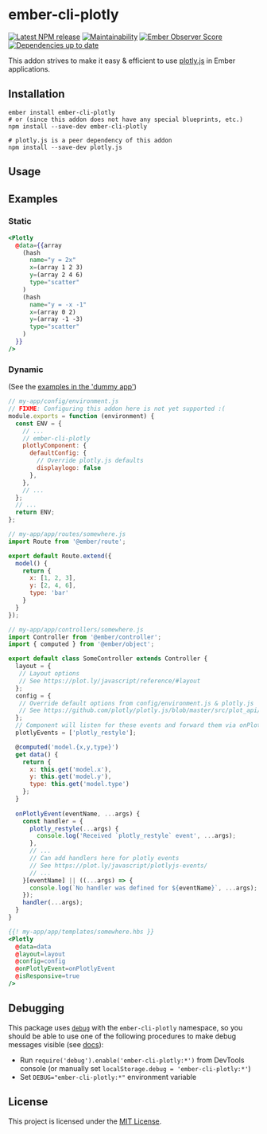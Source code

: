 # ember-cli-plotly

[![Latest NPM release](https://img.shields.io/npm/v/ember-cli-plotly)](https://www.npmjs.com/package/ember-cli-plotly)
[![Maintainability](https://api.codeclimate.com/v1/badges/a99a88d28ad37a79dbf6/maintainability)](https://codeclimate.com/github/codeclimate/codeclimate/maintainability)
[![Ember Observer Score](https://emberobserver.com/badges/ember-cli-plotly.svg)](https://emberobserver.com/addons/ember-cli-plotly)
[![Dependencies up to date](https://david-dm.org/EmberMN/ember-cli-plotly/status.svg)](https://david-dm.org/EmberMN/ember-cli-plotly)


This addon strives to make it easy & efficient to use
[plotly.js](https://plot.ly/javascript/) in Ember applications.

## Installation

```
ember install ember-cli-plotly
# or (since this addon does not have any special blueprints, etc.)
npm install --save-dev ember-cli-plotly

# plotly.js is a peer dependency of this addon
npm install --save-dev plotly.js
```

## Usage

## Examples

### Static

```handlebars
<Plotly
  @data={{array
    (hash
      name="y = 2x" 
      x=(array 1 2 3) 
      y=(array 2 4 6)
      type="scatter"
    ) 
    (hash 
      name="y = -x -1"
      x=(array 0 2) 
      y=(array -1 -3)
      type="scatter"
    ) 
  }}
/>
```

### Dynamic
(See the [examples in the 'dummy app'](./tests/dummy/app/controllers/examples/))

```js
// my-app/config/environment.js
// FIXME: Configuring this addon here is not yet supported :(
module.exports = function (environment) {
  const ENV = {
    // ...
    // ember-cli-plotly
    plotlyComponent: {
      defaultConfig: {
        // Override plotly.js defaults
        displaylogo: false
      },
    },
    // ...
  };
  // ...
  return ENV;
};
```

```js
// my-app/app/routes/somewhere.js
import Route from '@ember/route';

export default Route.extend({
  model() {
    return {
      x: [1, 2, 3],
      y: [2, 4, 6],
      type: 'bar'
    }
  }
});
```

```js
// my-app/app/controllers/somewhere.js
import Controller from '@ember/controller';
import { computed } from '@ember/object';

export default class SomeController extends Controller {
  layout = {
   // Layout options
   // See https://plot.ly/javascript/reference/#layout
  };
  config = {
   // Override default options from config/environment.js & plotly.js
   // See https://github.com/plotly/plotly.js/blob/master/src/plot_api/plot_config.js
  };
  // Component will listen for these events and forward them via onPlotlyEvent
  plotlyEvents = ['plotly_restyle'];

  @computed('model.{x,y,type}')
  get data() {
    return {
      x: this.get('model.x'),
      y: this.get('model.y'),
      type: this.get('model.type')
    };
  }
  
  onPlotlyEvent(eventName, ...args) {
    const handler = {
      plotly_restyle(...args) {
        console.log('Received `plotly_restyle` event', ...args);
      },
      // ... 
      // Can add handlers here for plotly events
      // See https://plot.ly/javascript/plotlyjs-events/
      // ...
    }[eventName] || ((...args) => {
      console.log(`No handler was defined for ${eventName}`, ...args);
    });
    handler(...args);
  }
}
```

```handlebars
{{! my-app/app/templates/somewhere.hbs }}
<Plotly
  @data=data
  @layout=layout
  @config=config
  @onPlotlyEvent=onPlotlyEvent
  @isResponsive=true
/>
```

## Debugging

This package uses [`debug`](https://github.com/visionmedia/debug)
with the `ember-cli-plotly` namespace, so you should be able to use one of the following
procedures to make debug messages visible (see [docs](https://github.com/visionmedia/debug)):

* Run `require('debug').enable('ember-cli-plotly:*')` from DevTools console
  (or manually set `localStorage.debug = 'ember-cli-plotly:*'`)
* Set `DEBUG="ember-cli-plotly:*"` environment variable


## License

This project is licensed under the [MIT License](LICENSE.md).
